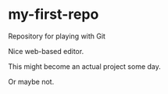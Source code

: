 my-first-repo
=============

Repository for playing with Git

Nice web-based editor.

This might become an actual project some day.

Or maybe not.
